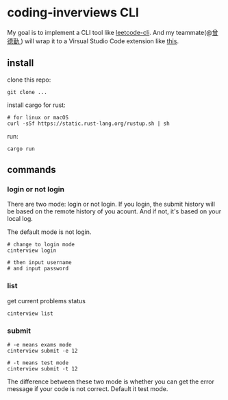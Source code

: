 # coding-inverviews CLI

My goal is to implement a CLI tool like [leetcode-cli](https://github.com/skygragon/leetcode-cli). And my teammate(@[曾德勤
](https://github.com/Zendq1998)) will wrap it to a 
Virsual Studio Code extension like [this](https://github.com/jdneo/vscode-leetcode).

## install

clone this repo:
```
git clone ...
```

install cargo for rust:
```
# for linux or macOS
curl -sSf https://static.rust-lang.org/rustup.sh | sh
```

run:
```
cargo run
```

## commands

### login or not login
There are two mode: login or not login. If you login, the submit history will be based on the remote history of you acount. And if not, it's based on your local log.

The default mode is not login.

```
# change to login mode
cinterview login

# then input username
# and input password
```
### list
get current problems status
```
cinterview list
```

### submit

```
# -e means exams mode
cinterview submit -e 12

# -t means test mode
cinterview submit -t 12
```

The difference between these two mode is whether you can get the error message if your code is not correct. Default it test mode.

